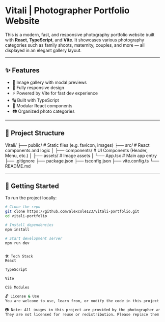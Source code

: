 # Vitali | Photographer Portfolio Website

This is a modern, fast, and responsive photography portfolio website built with **React**, **TypeScript**, and **Vite**. It showcases various photography categories such as family shoots, maternity, couples, and more — all displayed in an elegant gallery layout.

---

## ✨ Features

- 🎨 Image gallery with modal previews
- 📱 Fully responsive design
- ⚡ Powered by Vite for fast dev experience
- 🔠 Built with TypeScript
- 🧩 Modular React components
- 📷 Organized photo categories

---

## 📁 Project Structure



Vitali/
├── public/ # Static files (e.g. favicon, images)
├── src/ # React components and logic
│ ├── components/ # UI Components (Header, Menu, etc.)
│ ├── assets/ # Image assets
│ └── App.tsx # Main app entry
├── .gitignore
├── package.json
├── tsconfig.json
├── vite.config.ts
└── README.md

---

## 🚀 Getting Started

To run the project locally:

```bash
# Clone the repo
git clone https://github.com/alexcole123/vitali-portfolio.git
cd vitali-portfolio

# Install dependencies
npm install

# Start development server
npm run dev


🛠️ Tech Stack
React

TypeScript

Vite

CSS Modules

🔓 License & Use
You are welcome to use, learn from, or modify the code in this project for personal or educational purposes.

📷 Note: All images in this project are provided by the photographer and are used with permission.
They are not licensed for reuse or redistribution. Please replace them with your own if you fork or publish this project.